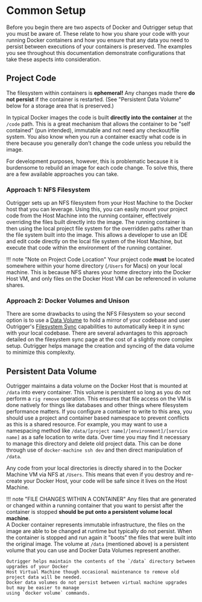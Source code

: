 # Common Setup

Before you begin there are two aspects of Docker and Outrigger setup that you must be aware of.
These relate to how you share your code with your running Docker containers and how you ensure that
any data you need to persist between executions of your containers is preserved. The examples you
see throughout this documentation demonstrate configurations that take these aspects into
consideration.

## Project Code

The filesystem within containers is **ephemeral!** Any changes made there **do not persist** if the 
container is restarted. (See "Persistent Data Volume" below for a storage area that is preserved.)

In typical Docker images the code is built **directly into the container** at the `/code` path. This 
is a great mechanism that allows the container to be "self contained" (pun intended), immutable and 
not need any checkout/file system. You also know when you run a container exactly what code is in 
there because you generally don’t change the code unless you rebuild the image.  

For development purposes, however, this is problematic because it is burdensome to rebuild an image 
for each code change. To solve this, there are a few available approaches you can take.

### Approach 1: NFS Filesystem

Outrigger sets up an NFS filesystem from your Host Machine to the Docker host that you can leverage.
Using this, you can easily mount your project code from the Host Machine into the running 
container, effectively overriding the files built directly into the image. The running container is 
then using the local project file system for the overridden paths rather than the file system built 
into the image.  This allows a developer to use an IDE and edit code directly on the local file system 
of the Host Machine, but execute that code within the environment of the running container.

!!! note "Note on Project Code Location"
    Your project code **must** be located somewhere within your home directory (`/Users` for Macs) on 
    your local machine. This is because NFS shares your home directory into the Docker Host VM, and 
    only files on the Docker Host VM can be referenced in volume shares. 

### Approach 2: Docker Volumes and Unison

There are some drawbacks to using the NFS Filesystem so your second option is to use a 
[Data Volume](https://docs.docker.com/engine/tutorials/dockervolumes/) to hold a mirror of your
codebase and user Outrigger's [Filesystem Sync](filesystem-sync.md) capabilities to automatically
keep it in sync with your local codebase. There are several advantages to this approach detailed
on the filesystem sync page at the cost of a slightly more complex setup. Outrigger helps manage
the creation and syncing of the data volume to minimize this complexity.

## Persistent Data Volume

Outrigger maintains a data volume on the Docker Host that is mounted at `/data` into every container. 
This volume is persistent so long as you do not perform a `rig remove` operation. This ensures 
that file access on the VM is done natively for things like databases and other things where filesystem
performance matters. If you configure a container to write to this area, you should use a project and 
container based namespace to prevent conflicts as this is a shared resource. For example, you may want 
to use a namespacing method like `/data/[project name]/[environment]/[service name]` as a safe location 
to write data. Over time you may find it necessary to manage this directory and delete old project
data. This can be done through use of `docker-machine ssh dev` and then direct manipulation of `/data`.

Any code from your local directories is directly shared in to the Docker Machine VM via NFS at `/Users`. 
This means that even if you destroy and re-create your Docker Host, your code will be safe since it 
lives on the Host Machine.

!!! note "FILE CHANGES WITHIN A CONTAINER"
    Any files that are generated or changed within a running container that you want to persist after the 
    container is stopped **should be put onto a persistent volume local machine**.  
    A Docker container represents immutable infrastructure, the files on the image 
    are able to be changed at runtime but typically do not persist. When the container is stopped and 
    run again it "boots" the files that were built into the original image. The volume at `/data` (mentioned 
    above) is a persistent volume that you can use and Docker Data Volumes represent another.


    Outrigger helps maintain the contents of the `/data` directory between upgrades of your Docker
    Host Virtual Machine though occasional maintenance to remove old project data will be needed.
    Docker data volumes do not persist between virtual machine upgrades but may be easier to manage
    using `docker volume` commands.
